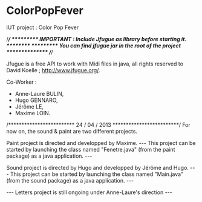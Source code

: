 ColorPopFever
=============

IUT project : Color Pop Fever 


/***************************************************************************/
********* IMPORTANT : Include Jfugue as library before starting it. ********
********* You can find jfugue jar in the root of the project **************
/***************************************************************************/

Jfugue is a free API to work with Midi files in java, all rights reserved to David Koelle ; http://www.jfugue.org/. 

Co-Worker :
  - Anne-Laure BULIN,
  - Hugo GENNARO,
  - Jérôme LE,
  - Maxime LOIN.

/************************* 24 / 04 / 2013 *************************/
For now on, the sound & paint are two different projects.

Paint project is directed and developped by Maxime.
--- This project can be started by launching the class named "Fenetre.java" (from the paint package) as a java application. ---

Sound project is directed by Hugo and developped by Jérôme and Hugo.
--- This project can be started by launching the class named "Main.java" (from the sound package) as a java application. ---

--- Letters project is still ongoing under Anne-Laure's direction ---

